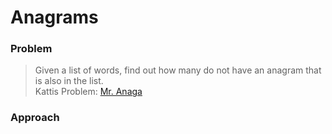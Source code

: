 # Anagrams
### Problem
> Given a list of words, find out how many do not have an anagram that is also in the list. \
> Kattis Problem: [Mr. Anaga](https://utah.kattis.com/problems/utah.anagram)
### Approach
